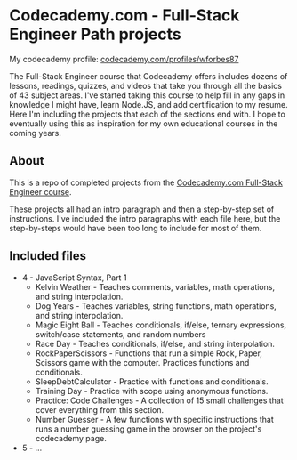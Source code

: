 # Codecademy.com - Full-Stack Engineer Path projects

My codecademy profile: [codecademy.com/profiles/wforbes87](https://www.codecademy.com/profiles/wforbes87)

The Full-Stack Engineer course that Codecademy offers includes dozens of lessons, readings, quizzes, and videos that take you through all the basics of 43 subject areas. I've started taking this course to help fill in any gaps in knowledge I might have, learn Node.JS, and add certification to my resume. Here I'm including the projects that each of the sections end with. I hope to eventually using this as inspiration for my own educational courses in the coming years.

## About

This is a repo of completed projects from the [Codecademy.com Full-Stack Engineer course](https://www.codecademy.com/learn/paths/full-stack-engineer-career-path).


These projects all had an intro paragraph and then a step-by-step set of instructions. I've included the intro paragraphs with each file here, but the step-by-steps would have been too long to include for most of them.


## Included files

- 4 - JavaScript Syntax, Part 1
  - Kelvin Weather - Teaches comments, variables, math operations, and string interpolation.
  - Dog Years - Teaches variables, string functions, math operations, and string interpolation.
  - Magic Eight Ball - Teaches conditionals, if/else, ternary expressions, switch/case statements, and random numbers
  - Race Day - Teaches conditionals, if/else, and string interpolation.
  - RockPaperScissors - Functions that run a simple Rock, Paper, Scissors game with the computer. Practices functions and conditionals.
  - SleepDebtCalculator - Practice with functions and conditionals.
  - Training Day - Practice with scope using anonymous functions.
  - Practice: Code Challenges - A collection of 15 small challenges that cover everything from this section.
  - Number Guesser - A few functions with specific instructions that runs a number guessing game in the browser on the project's codecademy page.
- 5 - ...

